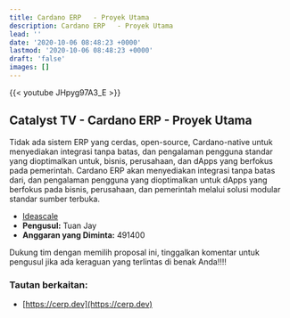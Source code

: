 ```yaml
---
title: Cardano ERP   - Proyek Utama
description: Cardano ERP   - Proyek Utama
lead: ''
date: '2020-10-06 08:48:23 +0000'
lastmod: '2020-10-06 08:48:23 +0000'
draft: 'false'
images: []
---
```


{{&lt;  youtube JHpyg97A3_E &gt;}}

## Catalyst TV - Cardano ERP - Proyek Utama

Tidak ada sistem ERP yang cerdas, open-source, Cardano-native untuk menyediakan integrasi tanpa batas, dan pengalaman pengguna standar yang dioptimalkan untuk, bisnis, perusahaan, dan dApps yang berfokus pada pemerintah. Cardano ERP akan menyediakan integrasi tanpa batas dari, dan pengalaman pengguna yang dioptimalkan untuk dApps yang berfokus pada bisnis, perusahaan, dan pemerintah melalui solusi modular standar sumber terbuka.

- [Ideascale](https://cardano.ideascale.com/c/idea/417652)
- **Pengusul:** Tuan Jay
- **Anggaran yang Diminta:** 491400

Dukung tim dengan memilih proposal ini, tinggalkan komentar untuk pengusul jika ada keraguan yang terlintas di benak Anda!!!!

### Tautan berkaitan:

- [https://cerp.dev](https://cerp.dev)
